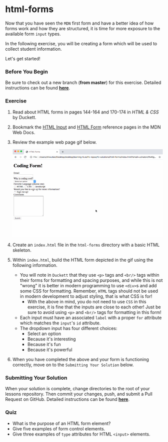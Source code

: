 # html-forms

Now that you have seen the `MDN` first form and have a better idea of how forms work and how they are structured, it is time for more exposure to the available form `input` types.

In the following exercise, you will be creating a form which will be used to collect student information.

Let's get started!

### Before You Begin

Be sure to check out a new branch (**from master**) for this exercise. Detailed instructions can be found [**here**](../../guides/before-each-exercise.md).

### Exercise

1. Read about HTML forms in pages 144-164 and 170-174 in _HTML & CSS_ by Duckett.
1. Bookmark the [HTML Input](https://developer.mozilla.org/en-US/docs/Web/HTML/Element/input) and [HTML Form](https://developer.mozilla.org/en-US/docs/Web/HTML/Element/form) reference pages in the MDN Web Docs.
1. Review the example web page gif below.


    <p align="center">
      <img src="images/form-example.gif" alt="html-forms">
    </p>

1. Create an `index.html` file in the `html-forms` directory with a basic HTML skeleton.

1. Within `index.html`, build the HTML form depicted in the gif using the following information.
    - You will note in `Duckett` that they use `<p>` tags and `<br/>` tags within their forms for formatting and spacing purposes, and while this is not "wrong" it is better in modern programming to use `<div>`s and add some CSS for formatting. Remember, `HTML` tags should not be used in modern development to adjust styling, that is what CSS is for!
      - With the above in mind, you do not need to use `CSS` in this exercise, it is fine that the inputs are close to each other! Just be sure to avoid using `<p>` and `<br/>` tags for formatting in this form!
    - Each input must have an associated `label` with a proper `for` attribute which matches the `input`'s `id` attribute.
    - The dropdown input has four different choices:
      - Select an option
      - Because it's interesting
      - Because it's fun
      - Because it's powerful
1. When you have completed the above and your form is functioning correctly, move on to the `Submitting Your Solution` below.

### Submitting Your Solution

When your solution is complete, change directories to the root of your lessons repository. Then commit your changes, push, and submit a Pull Request on GitHub. Detailed instructions can be found [**here**](../../guides/after-each-exercise.md).

### Quiz

- What is the purpose of an HTML form element?
- Give five examples of form control elements.
- Give three examples of `type` attributes for HTML `<input>` elements.
